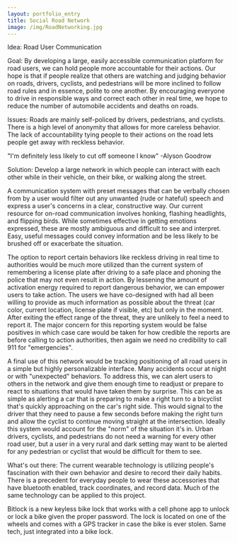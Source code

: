 ```yaml
---
layout: portfolio_entry
title: Social Road Network
image: /img/RoadNetworking.jpg
---
```

Idea: Road User Communication

Goal:
By developing a large, easily accessible communication platform for road users, we can hold people more accountable for their actions. Our hope is that if people realize that others are watching and judging behavior on roads, drivers, cyclists, and pedestrians will be more inclined to follow road rules and in essence, polite to one another. By encouraging everyone to drive in responsible ways and correct each other in real time, we hope to reduce the number of automobile accidents and deaths on roads.

Issues:
Roads are mainly self-policed by drivers, pedestrians, and cyclists.
There is a high level of anonymity that allows for more careless behavior.
The lack of accountability tying people to their actions on the road lets people get away with reckless behavior.

"I'm definitely less likely to cut off someone I know"
-Alyson Goodrow

Solution:
Develop a large network in which people can interact with each other while in their vehicle, on their bike, or walking along the street.

A communication system with preset messages that can be verbally chosen from by a user would filter out any unwanted (rude or hateful) speech and express a user's concerns in a clear, constructive way. Our current resource for on-road communication involves honking, flashing headlights, and flipping birds. While sometimes effective in getting emotions expressed, these are mostly ambiguous and difficult to see and interpret. Easy, useful messages could convey information and be less likely to be brushed off or exacerbate the situation.

The option to report certain behaviors like reckless driving in real time to authorities would be much more utilized than the current system of remembering a license plate after driving to a safe place and phoning the police that may not even result in action. By lessening the amount of activation energy required to report dangerous behavior, we can empower users to take action. The users we have co-designed with had all been willing to provide as much information as possible about the threat (car color, current location, license plate if visible, etc) but only in the moment. After exiting the effect range of the threat, they are unlikely to feel a need to report it. The major concern for this reporting system would be false positives in which case care would be taken for how credible the reports are before calling to action authorities, then again we need no credibility to call 911 for "emergencies".

A final use of this network would be tracking positioning of all road users in a simple but highly personalizable interface. Many accidents occur at night or with "unexpected" behaviors. To address this, we can alert users to others in the network and give them enough time to readjust or prepare to react to situations that would have taken them by surprise. This can be as simple as alerting a car that is preparing to make a right turn to a bicyclist that's quickly approaching on the car's right side. This would signal to the driver that they need to pause a few seconds before making the right turn and allow the cyclist to continue moving straight at the intersection. Ideally this system would account for the "norm" of the situation it's in. Urban drivers, cyclists, and pedestrians do not need a warning for every other road user, but a user in a very rural and dark setting may want to be alerted for any pedestrian or cyclist that would be difficult for them to see.

What's out there:
The current wearable technology is utilizing people's fascination with their own behavior and desire to record their daily habits. There is a precedent for everyday people to wear these accessories that have bluetooth enabled, track coordinates, and record data. Much of the same technology can be applied to this project.

Bitlock is a new keyless bike lock that works with a cell phone app to unlock or lock a bike given the proper password. The lock is located on one of the wheels and comes with a GPS tracker in case the bike is ever stolen. Same tech, just integrated into a bike lock.